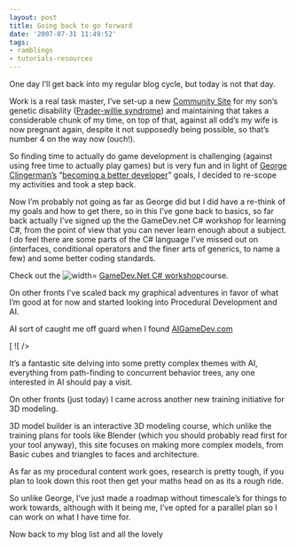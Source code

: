 ```yaml
---
layout: post
title: Going back to go forward
date: '2007-07-31 11:49:52'
tags:
- ramblings
- tutorials-resources
---
```


One day I’ll get back into my regular blog cycle, but today is not that day.

Work is a real task master, I’ve set-up a new [Community Site](http://pwsa.serveblog.net/ "PWSA (UK) Community blog site") for my son’s genetic disability ([Prader-willie syndrome](http://www.pwsa.co.uk/ "Prader-Willie Syndrome")) and maintaining that takes a considerable chunk of my time, on top of that, against all odd’s my wife is now pregnant again, despite it not supposedly being possible, so that’s number 4 on the way now (ouch!).

So finding time to actually do game development is challenging (against using free time to actually play games) but is very fun and in light of [George Clingerman’s](http://geekswithblogs.net/clingermangw/Default) “[becoming a better developer](http://geekswithblogs.net/clingermangw/archive/2007/07/16/113985)” goals, I decided to re-scope my activities and took a step back.

Now I’m probably not going as far as George did but I did have a re-think of my goals and how to get there, so in this I’ve gone back to basics, so far back actually I’ve signed up the the GameDev.net C# workshop for learning C#, from the point of view that you can never learn enough about a subject.  I do feel there are some parts of the C# language I’ve missed out on (interfaces, conditional operators and the finer arts of generics, to name a few) and some better coding standards.

Check out the ![width=](http://images.gamedev.net/icons/feature-g-logo.png) [GameDev.Net C# workshop](http://www.gamedev.net/community/forums/default.asp?pid=84)course.

On other fronts I’ve scaled back my graphical adventures in favor of what I’m good at for now and started looking into Procedural Development and AI.

AI sort of caught me off guard when I found [AIGameDev.com](http://aigamedev.com/)

[ ![ /></a></p>
<p>It’s a fantastic site delving into some pretty complex themes with AI, everything from path-finding to concurrent behavior trees, any one interested in AI should pay a visit.</p>
<p>On other fronts (just today) I came across another new training initiative for 3D modeling.</p>
<p><a href=](http://files.aigamedev.com/LOGO.png) ![ /></a></p>
<p>3D model builder is an interactive 3D modeling course, which unlike the training plans for tools like Blender (which you should probably read first for your tool anyway), this site focuses on making more complex models, from Basic cubes and triangles to faces and architecture.</p>
<p>As far as my procedural content work goes, research is pretty tough, if you plan to look down this root then get your maths head on as its a rough ride.</p>
<p>So unlike George, I’ve just made a roadmap without timescale’s for things to work towards, although with it being me, I’ve opted for a parallel plan so I can work on what I have time for.</p>
<p>Now back to my blog list and all the lovely <a href=](http://www.3dkitbuilder.com/modelr/3dmodelbuilder.gif)DreamBuildPlay](http://aigamedev.com/) entries, Man some of those games are definitely something to aspire to, especially “Shuggy”, which takes a very simple idea and runs amuck with it, sorta like watching the Little Britain guys and never knowing what to expect.

